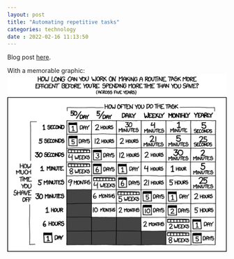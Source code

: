 ```yaml
---
layout: post
title: "Automating repetitive tasks" 
categories: technology
date : 2022-02-16 11:13:50
---
```


Blog post [here](https://danielsada.tech/blog/programs-that-have-saved-hn-100hours/).

With a memorable graphic:
![Automating or not?](/img/blog-posts/is_it_worth_the_time.png)
